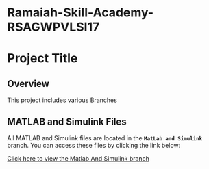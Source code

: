 # Ramaiah-Skill-Academy-RSAGWPVLSI17
# Project Title

## Overview
This project includes various Branches

## MATLAB and Simulink Files
All MATLAB and Simulink files are located in the **`MatLab and Simulink`** branch. You can access these files by clicking the link below:

[Click here to view the Matlab And Simulink branch](https://github.com/Praveen-Oruganti/Ramaiah-Skill-Academy-RSAGWPVLSI17/blob/matLabAndSimuLink/description.md)

